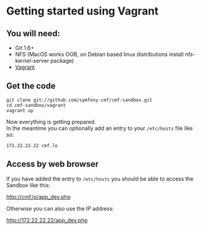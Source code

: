 # Getting started using Vagrant

## You will need:
  * Git 1.6+
  * NFS (MacOS works OOB, on Debian based linux distributions install nfs-kernel-server package)
  * [Vagrant](http://vagrantup.com)

## Get the code

    git clone git://github.com/symfony-cmf/cmf-sandbox.git
    cd cmf-sandbox/vagrant
    vagrant up

Now everything is getting prepared.  
In the meantime you can optionally add an entry to your `/etc/hosts` file like so:

    172.22.22.22 cmf.lo

## Access by web browser

If you have added the entry to `/etc/hosts` you should be able to access the Sandbox like this:

<http://cmf.lo/app_dev.php>

Otherwise you can also use the IP address:

<http://172.22.22.22/app_dev.php>


